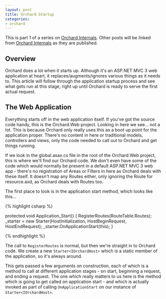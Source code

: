 ```yaml
---
layout: post
title: Orchard Startup
categories:
- orchard
---
```


This is part 1 of a series on [Orchard Internals][]. Other posts will be linked from [Orchard Internals][] as they are published.

## Overview

Orchard does a lot when it starts up. Although it's an ASP.NET MVC 3 web application at heart, it replaces/augments/ignores various things as it needs to. This article will follow through the application startup process and see what gets run at this stage, right up until Orchard is ready to serve the first actual request.

## The Web Application

Everything starts off in the web application itself. If you've got the source code handy, this is the Orchard.Web project. Looking in here we see... not a lot. This is because Orchard only really uses this as a boot up point for the application proper. There's no content in here or traditional models, controllers and views, only the code needed to call out to Orchard and get things running. 

If we look in the global.asax.cs file in the root of the Orchard.Web project, this is where we'll find our Orchard code. We don't even have some of the code which would normally be present in a default ASP.NET MVC 3 web app - there's no registration of Areas or Filters in here as Orchard deals with these itself. It doesn't map any Routes either, only ignoring the Route for resource.axd, as Orchard deals with Routes too.

The first place to look is in the application start method, which looks like this...

{% highlight csharp %}

protected void Application_Start() {
    RegisterRoutes(RouteTable.Routes);
    _starter = new Starter<IOrchardHost>(HostInitialization, HostBeginRequest, HostEndRequest);
    _starter.OnApplicationStart(this);
}

{% endhighlight %}

The call to `RegisterRoutes` is normal, but then we're straight in to Orchard code. We create a new `Starter<IOrchardHost>` which is a static member of the application, so it's always around.

This gets passed a few arguments on construction, each of which is a method to call at different application stages - on start, beginning a request, and ending a request. The one which really matters to us here is the method which is going to get called on application start - and which is actually invoked as part of calling `OnApplicationStart` on our instance of `Starter<IOrchardHost>`.

[Orchard Internals]: /orchard/2011/08/26/orchard-internals-series.html
